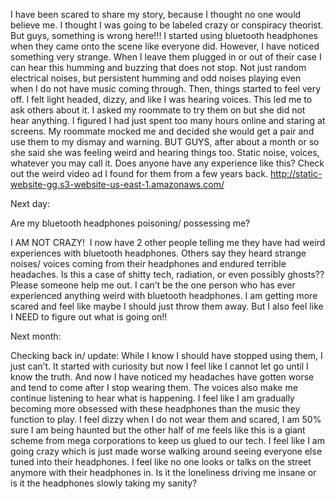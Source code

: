 I have been scared to share my story, because I thought no one would believe me. I thought I was going to be labeled crazy or conspiracy theorist. But guys, something is wrong here!!! I started using bluetooth headphones when they came onto the scene like everyone did. However, I have noticed something very strange. When I leave them plugged in or out of their case I can hear this humming and buzzing that does not stop. Not just random electrical noises, but persistent humming and odd noises playing even when I do not have music coming through. Then, things started to feel very off. I felt light headed, dizzy, and like I was hearing voices. This led me to ask others about it. I asked my roommate to try them on but she did not hear anything. I figured I had just spent too many hours online and staring at screens. My roommate mocked me and decided she would get a pair and use them to my dismay and warning. BUT GUYS, after about a month or so she said she was feeling weird and hearing things too. Static noise, voices, whatever you may call it. Does anyone have any experience like this? Check out the weird video ad I found for them from a few years back. http://static-website-gg.s3-website-us-east-1.amazonaws.com/

Next day:

Are my bluetooth headphones poisoning/ possessing me?

I AM NOT CRAZY!  I now have 2 other people telling me they have had weird experiences with bluetooth headphones. Others say they heard strange noises/ voices coming from their headphones and endured terrible headaches. Is this a case of shitty tech, radiation, or even possibly ghosts?? Please someone help me out. I can’t be the one person who has ever experienced anything weird with bluetooth headphones. I am getting more scared and feel like maybe I should just throw them away. But I also feel like I NEED to figure out what is going on!!

Next month:

Checking back in/ update: While I know I should have stopped using them, I just can’t. It started with curiosity but now I feel like I cannot let go until I know the truth. And now I have noticed my headaches have gotten worse and tend to come after I stop wearing them. The voices also make me continue listening to hear what is happening. I feel like I am gradually becoming more obsessed with these headphones than the music they function to play. I feel dizzy when I do not wear them and scared, I am 50% sure I am being haunted but the other half of me feels like this is a giant scheme from mega corporations to keep us glued to our tech. I feel like I am going crazy which is just made worse walking around seeing everyone else tuned into their headphones. I feel like no one looks or talks on the street anymore with their headphones in. Is it the loneliness driving me insane or is it the headphones slowly taking my sanity? 

